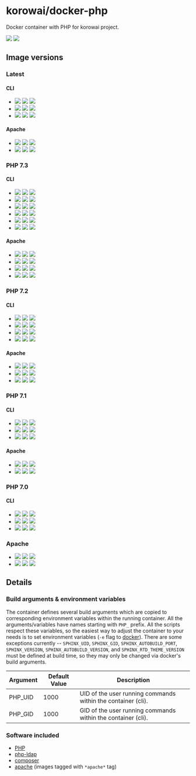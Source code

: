 # korowai/docker-php

Docker container with PHP for korowai project.

[![](https://img.shields.io/docker/stars/korowai/php.svg)](https://hub.docker.com/r/korowai/php/ "Docker Stars")
[![](https://img.shields.io/docker/pulls/korowai/php.svg)](https://hub.docker.com/r/korowai/php/ "Docker Pulls")


## Image versions

### Latest

#### CLI

- [![](https://images.microbadger.com/badges/version/korowai/php:latest.svg)](https://microbadger.com/images/korowai/php:latest "korowai/php:latest")
  [![](https://images.microbadger.com/badges/image/korowai/php:latest.svg)](https://microbadger.com/images/korowai/php:latest "Docker image size")
  [![](https://images.microbadger.com/badges/commit/korowai/php:latest.svg)](https://microbadger.com/images/korowai/php:latest "Source code")
- [![](https://images.microbadger.com/badges/version/korowai/php:cli.svg)](https://microbadger.com/images/korowai/php:cli "korowai/php:cli")
  [![](https://images.microbadger.com/badges/image/korowai/php:cli.svg)](https://microbadger.com/images/korowai/php:cli "Docker image size")
  [![](https://images.microbadger.com/badges/commit/korowai/php:cli.svg)](https://microbadger.com/images/korowai/php:cli "Source code")
- [![](https://images.microbadger.com/badges/version/korowai/php:latest-cli.svg)](https://microbadger.com/images/korowai/php:latest-cli "korowai/php:latest-cli")
  [![](https://images.microbadger.com/badges/image/korowai/php:latest-cli.svg)](https://microbadger.com/images/korowai/php:latest-cli "Docker image size")
  [![](https://images.microbadger.com/badges/commit/korowai/php:latest-cli.svg)](https://microbadger.com/images/korowai/php:latest-cli "Source code")

#### Apache

- [![](https://images.microbadger.com/badges/version/korowai/php:apache.svg)](https://microbadger.com/images/korowai/php:apache "korowai/php:apache")
  [![](https://images.microbadger.com/badges/image/korowai/php:apache.svg)](https://microbadger.com/images/korowai/php:apache "Docker image size")
  [![](https://images.microbadger.com/badges/commit/korowai/php:apache.svg)](https://microbadger.com/images/korowai/php:apache "Source code")
- [![](https://images.microbadger.com/badges/version/korowai/php:latest-apache.svg)](https://microbadger.com/images/korowai/php:latest-apache "korowai/php:latest-apache")
  [![](https://images.microbadger.com/badges/image/korowai/php:latest-apache.svg)](https://microbadger.com/images/korowai/php:latest-apache "Docker image size")
  [![](https://images.microbadger.com/badges/commit/korowai/php:latest-apache.svg)](https://microbadger.com/images/korowai/php:latest-apache "Source code")

### PHP 7.3

#### CLI

- [![](https://images.microbadger.com/badges/version/korowai/php:7.svg)](https://microbadger.com/images/korowai/php:7 "korowai/php:7")
  [![](https://images.microbadger.com/badges/image/korowai/php:7.svg)](https://microbadger.com/images/korowai/php:7 "Docker image size")
  [![](https://images.microbadger.com/badges/commit/korowai/php:7.svg)](https://microbadger.com/images/korowai/php:7 "Source code")
- [![](https://images.microbadger.com/badges/version/korowai/php:7-cli.svg)](https://microbadger.com/images/korowai/php:7-cli "korowai/php:7-cli")
  [![](https://images.microbadger.com/badges/image/korowai/php:7-cli.svg)](https://microbadger.com/images/korowai/php:7-cli "Docker image size")
  [![](https://images.microbadger.com/badges/commit/korowai/php:7-cli.svg)](https://microbadger.com/images/korowai/php:7-cli "Source code")
- [![](https://images.microbadger.com/badges/version/korowai/php:7.3.svg)](https://microbadger.com/images/korowai/php:7.3 "korowai/php:7.3")
  [![](https://images.microbadger.com/badges/image/korowai/php:7.3.svg)](https://microbadger.com/images/korowai/php:7.3 "Docker image size")
  [![](https://images.microbadger.com/badges/commit/korowai/php:7.3.svg)](https://microbadger.com/images/korowai/php:7.3 "Source code")
- [![](https://images.microbadger.com/badges/version/korowai/php:7.3-cli.svg)](https://microbadger.com/images/korowai/php:7.3-cli "korowai/php:7.3-cli")
  [![](https://images.microbadger.com/badges/image/korowai/php:7.3-cli.svg)](https://microbadger.com/images/korowai/php:7.3-cli "Docker image size")
  [![](https://images.microbadger.com/badges/commit/korowai/php:7.3-cli.svg)](https://microbadger.com/images/korowai/php:7.3-cli "Source code")
- [![](https://images.microbadger.com/badges/version/korowai/php:7.3-cli-buster.svg)](https://microbadger.com/images/korowai/php:7.3-cli-buster "korowai/php:7.3-cli-buster")
  [![](https://images.microbadger.com/badges/image/korowai/php:7.3-cli-buster.svg)](https://microbadger.com/images/korowai/php:7.3-cli-buster "Docker image size")
  [![](https://images.microbadger.com/badges/commit/korowai/php:7.3-cli-buster.svg)](https://microbadger.com/images/korowai/php:7.3-cli-buster "Source code")
- [![](https://images.microbadger.com/badges/version/korowai/php:7.3-cli-stretch.svg)](https://microbadger.com/images/korowai/php:7.3-cli-stretch "korowai/php:7.3-cli-stretch")
  [![](https://images.microbadger.com/badges/image/korowai/php:7.3-cli-stretch.svg)](https://microbadger.com/images/korowai/php:7.3-cli-stretch "Docker image size")
  [![](https://images.microbadger.com/badges/commit/korowai/php:7.3-cli-stretch.svg)](https://microbadger.com/images/korowai/php:7.3-cli-stretch "Source code")

#### Apache

- [![](https://images.microbadger.com/badges/version/korowai/php:7-apache.svg)](https://microbadger.com/images/korowai/php:7-apache "korowai/php:7-apache")
  [![](https://images.microbadger.com/badges/image/korowai/php:7-apache.svg)](https://microbadger.com/images/korowai/php:7-apache "Docker image size")
  [![](https://images.microbadger.com/badges/commit/korowai/php:7-apache.svg)](https://microbadger.com/images/korowai/php:7-apache "Source code")
- [![](https://images.microbadger.com/badges/version/korowai/php:7.3-apache.svg)](https://microbadger.com/images/korowai/php:7.3-apache "korowai/php:7.3-apache")
  [![](https://images.microbadger.com/badges/image/korowai/php:7.3-apache.svg)](https://microbadger.com/images/korowai/php:7.3-apache "Docker image size")
  [![](https://images.microbadger.com/badges/commit/korowai/php:7.3-apache.svg)](https://microbadger.com/images/korowai/php:7.3-apache "Source code")
- [![](https://images.microbadger.com/badges/version/korowai/php:7.3-apache-buster.svg)](https://microbadger.com/images/korowai/php:7.3-apache-buster "korowai/php:7.3-apache-buster")
  [![](https://images.microbadger.com/badges/image/korowai/php:7.3-apache-buster.svg)](https://microbadger.com/images/korowai/php:7.3-apache-buster "Docker image size")
  [![](https://images.microbadger.com/badges/commit/korowai/php:7.3-apache-buster.svg)](https://microbadger.com/images/korowai/php:7.3-apache-buster "Source code")
- [![](https://images.microbadger.com/badges/version/korowai/php:7.3-apache-stretch.svg)](https://microbadger.com/images/korowai/php:7.3-apache-stretch "korowai/php:7.3-apache-stretch")
  [![](https://images.microbadger.com/badges/image/korowai/php:7.3-apache-stretch.svg)](https://microbadger.com/images/korowai/php:7.3-apache-stretch "Docker image size")
  [![](https://images.microbadger.com/badges/commit/korowai/php:7.3-apache-stretch.svg)](https://microbadger.com/images/korowai/php:7.3-apache-stretch "Source code")

### PHP 7.2

#### CLI

- [![](https://images.microbadger.com/badges/version/korowai/php:7.2.svg)](https://microbadger.com/images/korowai/php:7.2 "korowai/php:7.2")
  [![](https://images.microbadger.com/badges/image/korowai/php:7.2.svg)](https://microbadger.com/images/korowai/php:7.2 "Docker image size")
  [![](https://images.microbadger.com/badges/commit/korowai/php:7.2.svg)](https://microbadger.com/images/korowai/php:7.2 "Source code")
- [![](https://images.microbadger.com/badges/version/korowai/php:7.2-cli.svg)](https://microbadger.com/images/korowai/php:7.2-cli "korowai/php:7.2-cli")
  [![](https://images.microbadger.com/badges/image/korowai/php:7.2-cli.svg)](https://microbadger.com/images/korowai/php:7.2-cli "Docker image size")
  [![](https://images.microbadger.com/badges/commit/korowai/php:7.2-cli.svg)](https://microbadger.com/images/korowai/php:7.2-cli "Source code")
- [![](https://images.microbadger.com/badges/version/korowai/php:7.2-cli-buster.svg)](https://microbadger.com/images/korowai/php:7.2-cli-buster "korowai/php:7.2-cli-buster")
  [![](https://images.microbadger.com/badges/image/korowai/php:7.2-cli-buster.svg)](https://microbadger.com/images/korowai/php:7.2-cli-buster "Docker image size")
  [![](https://images.microbadger.com/badges/commit/korowai/php:7.2-cli-buster.svg)](https://microbadger.com/images/korowai/php:7.2-cli-buster "Source code")
- [![](https://images.microbadger.com/badges/version/korowai/php:7.2-cli-stretch.svg)](https://microbadger.com/images/korowai/php:7.2-cli-stretch "korowai/php:7.2-cli-stretch")
  [![](https://images.microbadger.com/badges/image/korowai/php:7.2-cli-stretch.svg)](https://microbadger.com/images/korowai/php:7.2-cli-stretch "Docker image size")
  [![](https://images.microbadger.com/badges/commit/korowai/php:7.2-cli-stretch.svg)](https://microbadger.com/images/korowai/php:7.2-cli-stretch "Source code")

#### Apache

- [![](https://images.microbadger.com/badges/version/korowai/php:7.2-apache.svg)](https://microbadger.com/images/korowai/php:7.2-apache "korowai/php:7.2-apache")
  [![](https://images.microbadger.com/badges/image/korowai/php:7.2-apache.svg)](https://microbadger.com/images/korowai/php:7.2-apache "Docker image size")
  [![](https://images.microbadger.com/badges/commit/korowai/php:7.2-apache.svg)](https://microbadger.com/images/korowai/php:7.2-apache "Source code")
- [![](https://images.microbadger.com/badges/version/korowai/php:7.2-apache-buster.svg)](https://microbadger.com/images/korowai/php:7.2-apache-buster "korowai/php:7.2-apache-buster")
  [![](https://images.microbadger.com/badges/image/korowai/php:7.2-apache-buster.svg)](https://microbadger.com/images/korowai/php:7.2-apache-buster "Docker image size")
  [![](https://images.microbadger.com/badges/commit/korowai/php:7.2-apache-buster.svg)](https://microbadger.com/images/korowai/php:7.2-apache-buster "Source code")
- [![](https://images.microbadger.com/badges/version/korowai/php:7.2-apache-stretch.svg)](https://microbadger.com/images/korowai/php:7.2-apache-stretch "korowai/php:7.2-apache-stretch")
  [![](https://images.microbadger.com/badges/image/korowai/php:7.2-apache-stretch.svg)](https://microbadger.com/images/korowai/php:7.2-apache-stretch "Docker image size")
  [![](https://images.microbadger.com/badges/commit/korowai/php:7.2-apache-stretch.svg)](https://microbadger.com/images/korowai/php:7.2-apache-stretch "Source code")

### PHP 7.1

#### CLI

- [![](https://images.microbadger.com/badges/version/korowai/php:7.1.svg)](https://microbadger.com/images/korowai/php:7.1 "korowai/php:7.1")
  [![](https://images.microbadger.com/badges/image/korowai/php:7.1.svg)](https://microbadger.com/images/korowai/php:7.1 "Docker image size")
  [![](https://images.microbadger.com/badges/commit/korowai/php:7.1.svg)](https://microbadger.com/images/korowai/php:7.1 "Source code")
- [![](https://images.microbadger.com/badges/version/korowai/php:7.1-cli.svg)](https://microbadger.com/images/korowai/php:7.1-cli "korowai/php:7.1-cli")
  [![](https://images.microbadger.com/badges/image/korowai/php:7.1-cli.svg)](https://microbadger.com/images/korowai/php:7.1-cli "Docker image size")
  [![](https://images.microbadger.com/badges/commit/korowai/php:7.1-cli.svg)](https://microbadger.com/images/korowai/php:7.1-cli "Source code")
- [![](https://images.microbadger.com/badges/version/korowai/php:7.1-cli-jessie.svg)](https://microbadger.com/images/korowai/php:7.1-cli-jessie "korowai/php:7.1-cli-jessie")
  [![](https://images.microbadger.com/badges/image/korowai/php:7.1-cli-jessie.svg)](https://microbadger.com/images/korowai/php:7.1-cli-jessie "Docker image size")
  [![](https://images.microbadger.com/badges/commit/korowai/php:7.1-cli-jessie.svg)](https://microbadger.com/images/korowai/php:7.1-cli-jessie "Source code")

#### Apache

- [![](https://images.microbadger.com/badges/version/korowai/php:7.1-apache.svg)](https://microbadger.com/images/korowai/php:7.1-apache "korowai/php:7.1-apache")
  [![](https://images.microbadger.com/badges/image/korowai/php:7.1-apache.svg)](https://microbadger.com/images/korowai/php:7.1-apache "Docker image size")
  [![](https://images.microbadger.com/badges/commit/korowai/php:7.1-apache.svg)](https://microbadger.com/images/korowai/php:7.1-apache "Source code")
- [![](https://images.microbadger.com/badges/version/korowai/php:7.1-apache-jessie.svg)](https://microbadger.com/images/korowai/php:7.1-apache-jessie "korowai/php:7.1-apache-jessie")
  [![](https://images.microbadger.com/badges/image/korowai/php:7.1-apache-jessie.svg)](https://microbadger.com/images/korowai/php:7.1-apache-jessie "Docker image size")
  [![](https://images.microbadger.com/badges/commit/korowai/php:7.1-apache-jessie.svg)](https://microbadger.com/images/korowai/php:7.1-apache-jessie "Source code")

### PHP 7.0

#### CLI
- [![](https://images.microbadger.com/badges/version/korowai/php:7.0.svg)](https://microbadger.com/images/korowai/php:7.0 "korowai/php:7.0")
  [![](https://images.microbadger.com/badges/image/korowai/php:7.0.svg)](https://microbadger.com/images/korowai/php:7.0 "Docker image size")
  [![](https://images.microbadger.com/badges/commit/korowai/php:7.0.svg)](https://microbadger.com/images/korowai/php:7.0 "Source code")
- [![](https://images.microbadger.com/badges/version/korowai/php:7.0-cli.svg)](https://microbadger.com/images/korowai/php:7.0-cli "korowai/php:7.0-cli")
  [![](https://images.microbadger.com/badges/image/korowai/php:7.0-cli.svg)](https://microbadger.com/images/korowai/php:7.0-cli "Docker image size")
  [![](https://images.microbadger.com/badges/commit/korowai/php:7.0-cli.svg)](https://microbadger.com/images/korowai/php:7.0-cli "Source code")
- [![](https://images.microbadger.com/badges/version/korowai/php:7.0-cli-jessie.svg)](https://microbadger.com/images/korowai/php:7.0-cli-jessie "korowai/php:7.0-cli-jessie")
  [![](https://images.microbadger.com/badges/image/korowai/php:7.0-cli-jessie.svg)](https://microbadger.com/images/korowai/php:7.0-cli-jessie "Docker image size")
  [![](https://images.microbadger.com/badges/commit/korowai/php:7.0-cli-jessie.svg)](https://microbadger.com/images/korowai/php:7.0-cli-jessie "Source code")

### Apache

- [![](https://images.microbadger.com/badges/version/korowai/php:7.0-apache.svg)](https://microbadger.com/images/korowai/php:7.0-apache "korowai/php:7.0-apache")
  [![](https://images.microbadger.com/badges/image/korowai/php:7.0-apache.svg)](https://microbadger.com/images/korowai/php:7.0-apache "Docker image size")
  [![](https://images.microbadger.com/badges/commit/korowai/php:7.0-apache.svg)](https://microbadger.com/images/korowai/php:7.0-apache "Source code")
- [![](https://images.microbadger.com/badges/version/korowai/php:7.0-apache-jessie.svg)](https://microbadger.com/images/korowai/php:7.0-apache-jessie "korowai/php:7.0-apache-jessie")
  [![](https://images.microbadger.com/badges/image/korowai/php:7.0-apache-jessie.svg)](https://microbadger.com/images/korowai/php:7.0-apache-jessie "Docker image size")
  [![](https://images.microbadger.com/badges/commit/korowai/php:7.0-apache-jessie.svg)](https://microbadger.com/images/korowai/php:7.0-apache-jessie "Source code")

## Details

### Build arguments & environment variables

The container defines several build arguments which are copied to corresponding
environment variables within the running container. All the arguments/variables
have names starting with `PHP_` prefix. All the scripts respect these
variables, so the easiest way to adjust the container to your needs is to set
environment variables (`-e` flag to [docker](https://docker.com/)). There are
some exceptions currently -- `SPHINX_UID`, `SPHINX_GID`,
`SPHINX_AUTOBUILD_PORT`, `SPHINX_VERSION`, `SPHINX_AUTOBUILD_VERSION`, and
`SPHINX_RTD_THEME_VERSION` must be defined at build time, so they
may only be changed via docker's build arguments.

| Argument                    | Default Value        | Description                                                  |
| --------------------------- | -------------------- | ------------------------------------------------------------ |
| PHP\_UID                    | 1000                 | UID of the user running commands within the container (cli). |
| PHP\_GID                    | 1000                 | GID of the user running commands within the container (cli). |

### Software included

  - [PHP](https://php.net/)
  - [php-ldap](https://www.php.net/manual/en/book.ldap.php)
  - [composer](https://getcomposer.org/)
  - [apache](https://httpd.apache.org/) (images tagged with ``*apache*`` tag)

